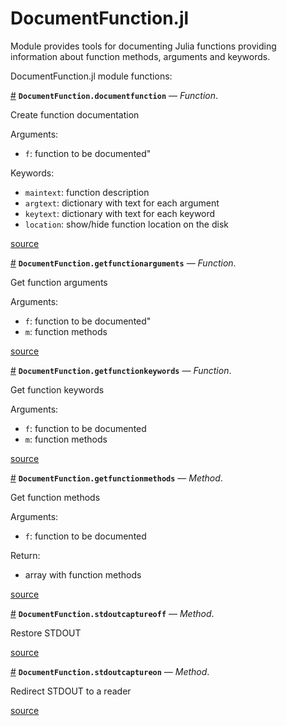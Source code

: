 
<a id='DocumentFunction.jl-1'></a>

# DocumentFunction.jl


Module provides tools for documenting Julia functions providing information about function methods, arguments and keywords.


DocumentFunction.jl module functions:

<a id='DocumentFunction.documentfunction' href='#DocumentFunction.documentfunction'>#</a>
**`DocumentFunction.documentfunction`** &mdash; *Function*.



Create function documentation

Arguments:

  * `f`: function to be documented"

Keywords:

  * `maintext`: function description
  * `argtext`: dictionary with text for each argument
  * `keytext`: dictionary with text for each keyword
  * `location`: show/hide function location on the disk


<a target='_blank' href='https://github.com/madsjulia/DocumentFunction.jl/blob/25ac3532bcd44c05842005cbf448c77d458573c7/src/DocumentFunction.jl#L113-L126' class='documenter-source'>source</a><br>

<a id='DocumentFunction.getfunctionarguments' href='#DocumentFunction.getfunctionarguments'>#</a>
**`DocumentFunction.getfunctionarguments`** &mdash; *Function*.



Get function arguments

Arguments:

  * `f`: function to be documented"
  * `m`: function methods


<a target='_blank' href='https://github.com/madsjulia/DocumentFunction.jl/blob/25ac3532bcd44c05842005cbf448c77d458573c7/src/DocumentFunction.jl#L152-L159' class='documenter-source'>source</a><br>

<a id='DocumentFunction.getfunctionkeywords' href='#DocumentFunction.getfunctionkeywords'>#</a>
**`DocumentFunction.getfunctionkeywords`** &mdash; *Function*.



Get function keywords

Arguments:

  * `f`: function to be documented
  * `m`: function methods


<a target='_blank' href='https://github.com/madsjulia/DocumentFunction.jl/blob/25ac3532bcd44c05842005cbf448c77d458573c7/src/DocumentFunction.jl#L183-L190' class='documenter-source'>source</a><br>

<a id='DocumentFunction.getfunctionmethods-Tuple{Function}' href='#DocumentFunction.getfunctionmethods-Tuple{Function}'>#</a>
**`DocumentFunction.getfunctionmethods`** &mdash; *Method*.



Get function methods

Arguments:

  * `f`: function to be documented

Return:

  * array with function methods


<a target='_blank' href='https://github.com/madsjulia/DocumentFunction.jl/blob/25ac3532bcd44c05842005cbf448c77d458573c7/src/DocumentFunction.jl#L39-L49' class='documenter-source'>source</a><br>

<a id='DocumentFunction.stdoutcaptureoff-Tuple{}' href='#DocumentFunction.stdoutcaptureoff-Tuple{}'>#</a>
**`DocumentFunction.stdoutcaptureoff`** &mdash; *Method*.



Restore STDOUT


<a target='_blank' href='https://github.com/madsjulia/DocumentFunction.jl/blob/25ac3532bcd44c05842005cbf448c77d458573c7/src/DocumentFunction.jl#L28-L30' class='documenter-source'>source</a><br>

<a id='DocumentFunction.stdoutcaptureon-Tuple{}' href='#DocumentFunction.stdoutcaptureon-Tuple{}'>#</a>
**`DocumentFunction.stdoutcaptureon`** &mdash; *Method*.



Redirect STDOUT to a reader


<a target='_blank' href='https://github.com/madsjulia/DocumentFunction.jl/blob/25ac3532bcd44c05842005cbf448c77d458573c7/src/DocumentFunction.jl#L17-L19' class='documenter-source'>source</a><br>

